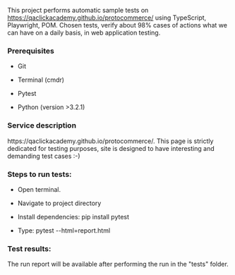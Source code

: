 This project performs automatic sample tests on <a>https://qaclickacademy.github.io/protocommerce/</a> using TypeScript, Playwright, POM. 
Chosen tests, verify about 98% cases of actions what we can have on a daily basis, in web application testing.


<h3>Prerequisites</h3>

- Git

- Terminal (cmdr)
  
- Pytest
  
- Python (version >3.2.1)

<h3>Service description</h3>
https://qaclickacademy.github.io/protocommerce/. This page is strictly dedicated for testing purposes, site is designed to have interesting and demanding test cases :-)

<h3>Steps to run tests:</h3>
  
- Open terminal.

- Navigate to project directory

- Install dependencies: pip install pytest

- Type: pytest --html=report.html


<h3>Test results:</h3>
The run report will be available after performing the run in the  "tests" folder.



